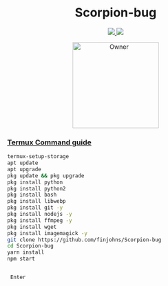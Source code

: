 <h1 align="center">Scorpion-bug</h1>

<p align="center">
  <a href="https://gihtub.com/Passkey-md">

</p>

<p align="center">
  <a href="https://github.com/Passkey-md/Scorpion-bug/fork">
    <img src="https://img.shields.io/github/forks/Passkey-md/Scorpion-bug?label=Fork&style=social">
    
    
  <a href="https://github.com/Passkey-md/Scorpion-bug/stargazers"> 
    <img src="https://img.shields.io/github/stars/Passkey-md?style=social">
  </a>

</p>


<p align="center">
<a href="https://github.com/Passkey-md"><img title="Owner" src="https://img.shields.io/badge/Owner-Phantom-blue.svg?style=for-the-badge&logo=github" width="200px"

</p>



###  Termux Command guide 

 ```bash
termux-setup-storage
apt update
apt upgrade
pkg update && pkg upgrade
pkg install python
pkg install python2
pkg install bash
pkg install libwebp
pkg install git -y
pkg install nodejs -y 
pkg install ffmpeg -y 
pkg install wget
pkg install imagemagick -y
git clone https://github.com/finjohns/Scorpion-bug
cd Scorpion-bug
yarn install 
npm start


￼Enter
